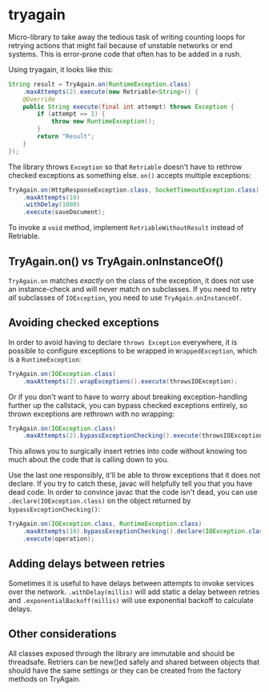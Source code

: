 tryagain
=======

Micro-library to take away the tedious task of writing counting loops
for retrying actions that might fail because of unstable networks or end
systems. This is error-prone code that often has to be added in a rush.

Using tryagain, it looks like this:
```java
String result = TryAgain.on(RuntimeException.class)
    .maxAttempts(2).execute(new Retriable<String>() {
    @Override
    public String execute(final int attempt) throws Exception {
        if (attempt == 1) {
            throw new RuntimeException();
        }
        return "Result";
    }
});
```

The library throws `Exception` so that `Retriable` doesn't have to rethrow
checked exceptions as something else. `on()` accepts multiple
exceptions:

```java
TryAgain.on(HttpResponseException.class, SocketTimeoutException.class)
    .maxAttempts(10)
    .withDelay(1000)
    .execute(saveDocument);
```

To invoke a `void` method, implement `RetriableWithoutResult` instead of
Retriable.

TryAgain.on() vs TryAgain.onInstanceOf()
----

`TryAgain.on` matches *exactly* on the class of the exception, it does not
use an instance-check and will never match on subclasses. If you need to
retry *all* subclasses of `IOException`, you need to use
`TryAgain.onInstanceOf`.


Avoiding checked exceptions
-----

In order to avoid having to declare `throws Exception` everywhere, it is
possible to configure exceptions to be wrapped in `WrappedException`,
which is a `RuntimeException`:

```java
TryAgain.on(IOException.class)
    .maxAttempts(2).wrapExceptions().execute(throwsIOException);
```

Or if you don't want to have to worry about breaking exception-handling
further up the callstack, you can bypass checked exceptions entirely, so
thrown exceptions are rethrown with no wrapping:

```java
TryAgain.on(IOException.class)
    .maxAttempts(2).bypassExceptionChecking().execute(throwsIOException);
```

This allows you to surgically insert retries into code without knowing
too much about the code that is calling down to you.

Use the last one responsibly, it'll be able to throw exceptions that it
does not declare. If you try to catch these, javac will helpfully tell
you that you have dead code. In order to convince javac that the code
isn't dead, you can use `.declare(IOException.class)` on the object
returned by `bypassExceptionChecking()`:

```java
TryAgain.on(IOException.class, RuntimeException.class)
    .maxAttempts(10).bypassExceptionChecking().declare(IOException.class)
    .execute(operation);
```

Adding delays between retries
----

Sometimes it is useful to have delays between attempts to invoke
services over the network. `.withDelay(millis)` will add static a delay between
retries and `.exponentialBackoff(millis)` will use exponential backoff
to calculate delays.

Other considerations
-----

All classes exposed through the library are immutable and should be
threadsafe. Retriers can be new()ed safely and shared between objects
that should have the same settings or they can be created from the
factory methods on TryAgain.

